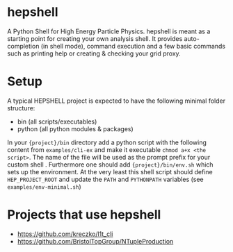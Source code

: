 # hepshell
A Python Shell for High Energy Particle Physics.
hepshell is meant as a starting point for creating your own analysis shell. 
It provides auto-completion (in shell mode), command execution and a few basic
commands such as printing help or creating & checking your grid proxy.


# Setup

A typical HEPSHELL project is expected to have the following minimal folder structure:
 - bin (all scripts/executables)
 - python (all python modules & packages)

In your `{project}/bin` directory add a python script with the following content
from `examples/cli-ex` and make it executable `chmod a+x <the script>`.
The name of the file will be used as the prompt prefix for your custom shell
.
Furthermore one should add `{project}/bin/env.sh` which sets up the environment.
At the very least this shell script should define `HEP_PROJECT_ROOT` and update
the `PATH` and `PYTHONPATH` variables (see `examples/env-minimal.sh`)

# Projects that use hepshell
 - https://github.com/kreczko/l1t_cli
 - https://github.com/BristolTopGroup/NTupleProduction
